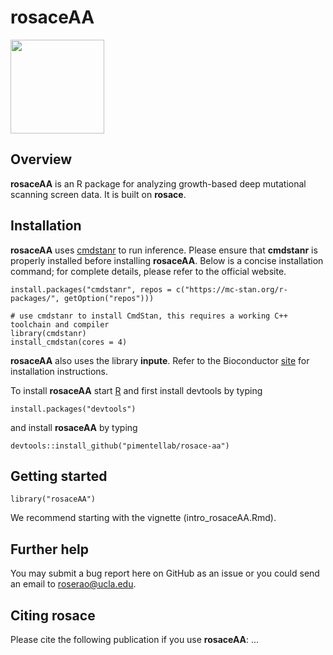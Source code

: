 # rosaceAA

<p align="left">
  <img src="man/figures/rosace_logo.png" width="150">
</p>


## Overview

__rosaceAA__ is an R package for analyzing growth-based deep mutational scanning screen data. It is built on   __rosace__.

## Installation

__rosaceAA__ uses [cmdstanr](https://mc-stan.org/cmdstanr/) to run inference. Please ensure that __cmdstanr__ is properly installed before installing __rosaceAA__. Below is a concise installation command; for complete details, please refer to the official website. 
```{r eval=FALSE}
install.packages("cmdstanr", repos = c("https://mc-stan.org/r-packages/", getOption("repos")))

# use cmdstanr to install CmdStan, this requires a working C++ toolchain and compiler
library(cmdstanr)
install_cmdstan(cores = 4)
```

__rosaceAA__ also uses the library __inpute__. Refer to the Bioconductor [site](https://bioconductor.org/packages/release/bioc/html/impute.html) for installation instructions.

To install __rosaceAA__ start [R](https://www.r-project.org) and first install devtools by typing
```{r eval=FALSE}
install.packages("devtools")
```

and install __rosaceAA__ by typing
```{r eval=FALSE}
devtools::install_github("pimentellab/rosace-aa")
```

## Getting started

```{r eval=FALSE}
library("rosaceAA")
```

We recommend starting with the vignette (intro_rosaceAA.Rmd).

## Further help

You may submit a bug report here on GitHub as an issue or you could send an email to roserao@ucla.edu.

## Citing rosace

Please cite the following publication if you use __rosaceAA__: ...
